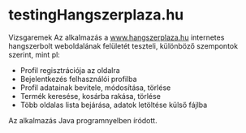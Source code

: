 # testingHangszerplaza.hu
Vizsgaremek
Az alkalmazás a www.hangszerplaza.hu internetes hangszerbolt weboldalának felületét teszteli, különböző szempontok szerint, mint pl:

- Profil regisztrációja az oldalra
- Bejelentkezés felhasználói profilba
- Profil adatainak bevitele, módosítása, törlése
- Termék keresése, kosárba rakása, törlése
- Több oldalas lista bejárása, adatok letöltése külső fájlba

Az alkalmazás  Java programnyelben íródott.

